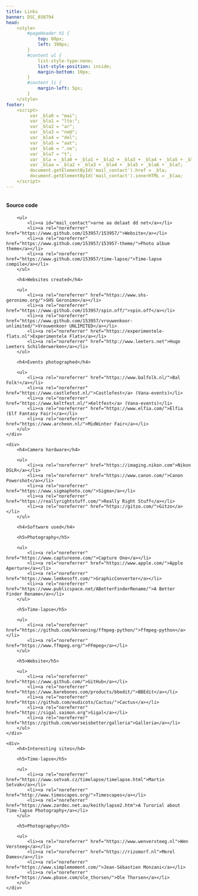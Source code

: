```yaml
---
title: Links
banner: DSC_038794
head:  
    <style>
        #pageHeader h1 {
            top: 80px;
            left: 390px;
        }
        #content ul {
            list-style-type:none;
            list-style-position: inside;
            margin-bottom: 10px;
        }
        #content li {
            margin-left: 5px;
        }
    </style>
footer:  
    <script>
         var _bla0 = "mai";
         var _bla1 = "lto:";
         var _bla2 = "ar";
         var _bla3 = "ne@";
         var _bla4 = "del";
         var _bla5 = "aat";
         var _bla6 = ".ne";
         var _bla7 = "t";
         var _bla = _bla0 + _bla1 + _bla2 + _bla3 + _bla4 + _bla5 + _bla6 + _bla7;
         var _blaa = _bla2 + _bla3 + _bla4 + _bla5 + _bla6 + _bla7;
         document.getElementById('mail_contact').href = _bla;
         document.getElementById('mail_contact').innerHTML = _blaa;
    </script>
---
```


<div class='columns'>
    <div>
        <h4>Source code</h4>

        <ul>
            <li><a id="mail_contact">arne aa delaat dd net</a></li>
            <li><a rel="noreferrer" href="https://www.github.com/153957/153957/">Website</a></li>
            <li><a rel="noreferrer" href="https://www.github.com/153957/153957-theme/">Photo album theme</a></li>
            <li><a rel="noreferrer" href="https://www.github.com/153957/time-lapse/">Time-lapse compile</a></li>
        </ul>

        <h4>Websites created</h4>

        <ul>
            <li><a rel="noreferrer" href="https://www.shs-geronimo.org/">SHS Geronimo</a></li>
            <li><a rel="noreferrer" href="https://www.github.com/153957/spin.off/">spin.off</a></li>
            <li><a rel="noreferrer" href="https://www.github.com/153957/vrouwenkoor-unlimited/">Vrouwenkoor UNLIMITED</a></li>
            <li><a rel="noreferrer" href="https://experimentele-flats.nl">Experimentele Flats</a></li>
            <li><a rel="noreferrer" href="http://www.leeters.net">Hugo Leeters Schilderwerken</a></li>
        </ul>

        <h4>Events photographed</h4>

        <ul>
            <li><a rel="noreferrer" href="https://www.balfolk.nl/">Bal Folk!</a></li>
            <li><a rel="noreferrer" href="https://www.castlefest.nl/">Castlefest</a> (Vana-events)</li>
            <li><a rel="noreferrer" href="https://www.keltfest.nl/">Keltfest</a> (Vana-events)</li>
            <li><a rel="noreferrer" href="https://www.elfia.com/">Elfia (Elf Fantasy Fair)</a></li>
            <li><a rel="noreferrer" href="https://www.archeon.nl/">MidWinter Fair</a></li>
        </ul>
    </div>

    <div>
        <h4>Camera hardware</h4>

        <ul>
            <li><a rel="noreferrer" href="https://imaging.nikon.com">Nikon DSLR</a></li>
            <li><a rel="noreferrer" href="https://www.canon.com/">Canon Powershot</a></li>
            <li><a rel="noreferrer" href="https://www.sigmaphoto.com/">Sigma</a></li>
            <li><a rel="noreferrer" href="https://reallyrightstuff.com/">Really Right Stuff</a></li>
            <li><a rel="noreferrer" href="https://gitzo.com/">Gitzo</a></li>
        </ul>

        <h4>Software used</h4>

        <h5>Photography</h5>

        <ul>
            <li><a rel="noreferrer" href="https://www.captureone.com/">Capture One</a></li>
            <li><a rel="noreferrer" href="https://www.apple.com/">Apple Aperture</a></li>
            <li><a rel="noreferrer" href="https://www.lemkesoft.com/">GraphicConverter</a></li>
            <li><a rel="noreferrer" href="https://www.publicspace.net/ABetterFinderRename/">A Better Finder Rename</a></li>
        </ul>

        <h5>Time-lapse</h5>

        <ul>
            <li><a rel="noreferrer" href="https://github.com/kkroening/ffmpeg-python/">ffmpeg-python</a></li>
            <li><a rel="noreferrer" href="https://www.ffmpeg.org/">FFmpeg</a></li>
        </ul>

        <h5>Website</h5>

        <ul>
            <li><a rel="noreferrer" href="https://www.github.com/">GitHub</a></li>
            <li><a rel="noreferrer" href="https://www.barebones.com/products/bbedit/">BBEdit</a></li>
            <li><a rel="noreferrer" href="https://github.com/eudicots/Cactus/">Cactus</a></li>
            <li><a rel="noreferrer" href="https://sigal.saimon.org">Sigal</a></li>
            <li><a rel="noreferrer" href="https://github.com/worseisbetter/galleria">Galleria</a></li>
        </ul>
    </div>

    <div>
        <h4>Interesting sites</h4>

        <h5>Time-lapse</h5>

        <ul>
            <li><a rel="noreferrer" href="https://www.setvak.cz/timelapse/timelapse.html">Martin Setvak</a></li>
            <li><a rel="noreferrer" href="http://www.timescapes.org/">Timescapes</a></li>
            <li><a rel="noreferrer" href="https://www.zardec.net.au/keith/lapse2.htm">A Turorial about Time-lapse Photography</a></li>
        </ul>

        <h5>Photography</h5>

        <ul>
            <li><a rel="noreferrer" href="https://www.wenversteeg.nl">Wen Versteeg</a></li>
            <li><a rel="noreferrer" href="https://rizomorf.nl">Merel Dames</a></li>
            <li><a rel="noreferrer" href="https://www.simplemoment.com/">Jean-Sébastien Monzani</a></li>
            <li><a rel="noreferrer" href="https://www.pbase.com/ole_thorsen/">Ole Thorsen</a></li>
        </ul>
    </div>
</div>
